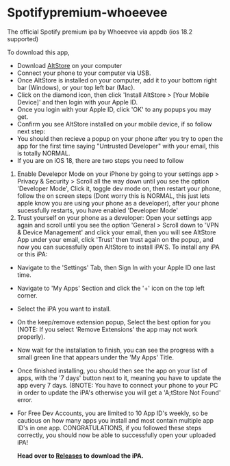 # Spotifypremium-whoeevee
The official Spotify premium ipa by Whoeevee via appdb (ios 18.2 supported)

To download this app, 
- Download [AltStore](https://altstore.io) on your computer
- Connect your phone to your computer via USB.
- Once AltStore is installed on your computer, add it to your bottom right bar (Windows), or your top left bar (Mac).
- Click on the diamond icon, then click 'Install AltStore > [Your Mobile Device]' and then login with your Apple ID.
- Once you login with your Apple ID, click 'OK' to any popups you may get.
- Confirm you see AltStore installed on your mobile device, if so follow next step:
- You should then recieve a popup on your phone after you try to open the app for the first time saying "Untrusted Developer" with your email, this is totally NORMAL.
- If you are on iOS 18, there are two steps you need to follow
1. Enable Develepor Mode on your iPhone by going to your settings app > Privacy & Security > Scroll all the way down until you see the option 'Developer Mode', Click it, toggle dev mode on, then restart your phone, follow the on screen steps (Dont worry this is NORMAL, this just lets apple know you are using your phone as a developer), after your phone sucessfully restarts, you have enabled 'Developer Mode'
2. Trust yourself on your phone as a developer: Open your settings app again and scroll until you see the option 'General > Scroll down to 'VPN & Device Management' and click your email, then you will see AltStore App under your email, click 'Trust' then trust again on the popup, and now you can sucessfully open AltStore to install iPA'S.
To install any iPA or this iPA:
- Navigate to the 'Settings' Tab, then Sign In with your Apple ID one last time.
- Navigate to 'My Apps' Section and click the '+' icon on the top left corner.
- Select the iPA you want to install.
- On the keep/remove extension popup, Select the best option for you (NOTE: If you select 'Remove Extensions' the app may not work properly).
- Now wait for the installation to finish, you can see the progress with a small green line that appears under the 'My Apps' Title.
- Once finished installing, you should then see the app on your list of apps, with the '7 days' button next to it, meaning you have to update the app every 7 days. (8NOTE: You have to connect your phone to your PC in order to update the iPA's otherwise you will get a 'A;tStore Not Found' error.
- For Free Dev Accounts, you are limited to 10 App ID's weekly, so be cautious on how many apps you install and most contain multiple app ID's in one app.
  CONGRATULATIONS, if you followed these steps correctly, you should now be able to successfully open your uploaded iPA!

  **Head over to [Releases](https://github.com/joeey1116/Spotify-Premium/releases) to download the iPA.**
